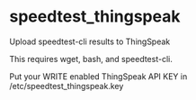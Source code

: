 # speedtest_thingspeak
Upload speedtest-cli results to ThingSpeak

This requires wget, bash, and speedtest-cli.

Put your WRITE enabled ThingSpeak API KEY in /etc/speedtest_thingspeak.key 
